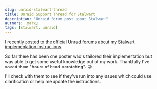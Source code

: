 ```yaml
---
slug: unraid-stalwart-thread
title: Unraid Support Thread for Stalwart
description: "Unraid forum post about Stalwart"
authors: [mark]
tags: [stalwart, unraid]
---
```


I recently posted to the official [Unraid forums](https://forums.unraid.net/topic/190422-self-host-email-using-stalwart-bind-and-wireguard/) about my [Stalwart implementation instructions](/docs/self-hosting-mail).

<!-- truncate -->

So far there has been one poster who's tailored their implementation but was able to get some useful knowledge out of my
work. Thankfully I've saved them "hours of head-scratching". 😀

I'll check with them to see if they've run into any issues which could use clarification or help me update the instructions.